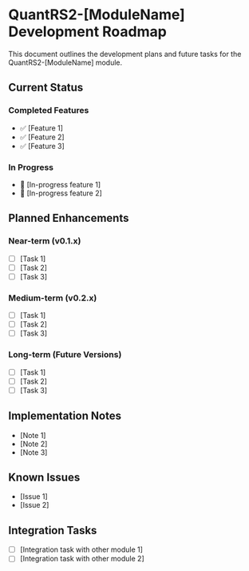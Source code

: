 # QuantRS2-[ModuleName] Development Roadmap

This document outlines the development plans and future tasks for the QuantRS2-[ModuleName] module.

## Current Status

### Completed Features

- ✅ [Feature 1]
- ✅ [Feature 2]
- ✅ [Feature 3]

### In Progress

- 🔄 [In-progress feature 1]
- 🔄 [In-progress feature 2]

## Planned Enhancements

### Near-term (v0.1.x)

- [ ] [Task 1]
- [ ] [Task 2]
- [ ] [Task 3]

### Medium-term (v0.2.x)

- [ ] [Task 1]
- [ ] [Task 2]
- [ ] [Task 3]

### Long-term (Future Versions)

- [ ] [Task 1]
- [ ] [Task 2]
- [ ] [Task 3]

## Implementation Notes

- [Note 1]
- [Note 2]
- [Note 3]

## Known Issues

- [Issue 1]
- [Issue 2]

## Integration Tasks

- [ ] [Integration task with other module 1]
- [ ] [Integration task with other module 2]